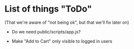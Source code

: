 # List of things "ToDo"

(That we're aware of "not being ok", but that we'll fix later on)

- Do we need public/scripts/app.js?

- Make "Add to Cart" only visible to logged in users

